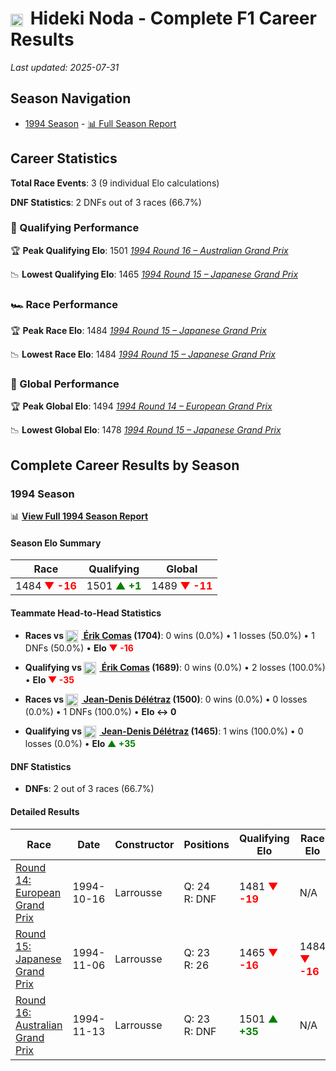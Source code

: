 # <img src="https://upload.wikimedia.org/wikipedia/commons/9/9e/Flag_of_Japan.svg" alt="Japan" width="20" height="auto" style="vertical-align: middle; margin-right: 5px;" onerror="this.outerHTML='🇯🇵'; this.style.marginRight='5px';"/> Hideki Noda - Complete F1 Career Results

*Last updated: 2025-07-31*

## Season Navigation

- [1994 Season](#1994-season) - [📊 Full Season Report](../seasons/1994-season-report)

## Career Statistics

**Total Race Events**: 3 (9 individual Elo calculations)

**DNF Statistics**: 2 DNFs out of 3 races (66.7%)

### 🏁 Qualifying Performance

🏆 **Peak Qualifying Elo**: 1501
   *[1994 Round 16 – Australian Grand Prix](../seasons/1994-season-report#round-16-australian-grand-prix)*

📉 **Lowest Qualifying Elo**: 1465
   *[1994 Round 15 – Japanese Grand Prix](../seasons/1994-season-report#round-15-japanese-grand-prix)*

### 🏎️ Race Performance

🏆 **Peak Race Elo**: 1484
   *[1994 Round 15 – Japanese Grand Prix](../seasons/1994-season-report#round-15-japanese-grand-prix)*

📉 **Lowest Race Elo**: 1484
   *[1994 Round 15 – Japanese Grand Prix](../seasons/1994-season-report#round-15-japanese-grand-prix)*

### 🌟 Global Performance

🏆 **Peak Global Elo**: 1494
   *[1994 Round 14 – European Grand Prix](../seasons/1994-season-report#round-14-european-grand-prix)*

📉 **Lowest Global Elo**: 1478
   *[1994 Round 15 – Japanese Grand Prix](../seasons/1994-season-report#round-15-japanese-grand-prix)*


## Complete Career Results by Season

### 1994 Season

📊 **[View Full 1994 Season Report](../seasons/1994-season-report)**

#### Season Elo Summary

| Race | Qualifying | Global |
|------|------------|--------|
| 1484 **<span style="color: red;">▼ -16</span>** | 1501 **<span style="color: green;">▲ +1</span>** | 1489 **<span style="color: red;">▼ -11</span>** |

#### Teammate Head-to-Head Statistics

- **Races vs [<img src="https://upload.wikimedia.org/wikipedia/commons/c/c3/Flag_of_France.svg" alt="France" width="20" height="auto" style="vertical-align: middle; margin-right: 5px;" onerror="this.outerHTML='🇫🇷'; this.style.marginRight='5px';"/> Érik Comas](rik-comas) (1704)**: 0 wins (0.0%) • 1 losses (50.0%) • 1 DNFs (50.0%) • **Elo **<span style="color: red;">▼ -16</span>****
- **Qualifying vs [<img src="https://upload.wikimedia.org/wikipedia/commons/c/c3/Flag_of_France.svg" alt="France" width="20" height="auto" style="vertical-align: middle; margin-right: 5px;" onerror="this.outerHTML='🇫🇷'; this.style.marginRight='5px';"/> Érik Comas](rik-comas) (1689)**: 0 wins (0.0%) • 2 losses (100.0%) • **Elo **<span style="color: red;">▼ -35</span>****

- **Races vs [<img src="https://upload.wikimedia.org/wikipedia/commons/f/f3/Flag_of_Switzerland.svg" alt="Switzerland" width="20" height="auto" style="vertical-align: middle; margin-right: 5px;" onerror="this.outerHTML='🇨🇭'; this.style.marginRight='5px';"/> Jean-Denis Délétraz](jean-denis-dltraz) (1500)**: 0 wins (0.0%) • 0 losses (0.0%) • 1 DNFs (100.0%) • **Elo ↔ 0**
- **Qualifying vs [<img src="https://upload.wikimedia.org/wikipedia/commons/f/f3/Flag_of_Switzerland.svg" alt="Switzerland" width="20" height="auto" style="vertical-align: middle; margin-right: 5px;" onerror="this.outerHTML='🇨🇭'; this.style.marginRight='5px';"/> Jean-Denis Délétraz](jean-denis-dltraz) (1465)**: 1 wins (100.0%) • 0 losses (0.0%) • **Elo **<span style="color: green;">▲ +35</span>****


#### DNF Statistics

- **DNFs**: 2 out of 3 races (66.7%)

#### Detailed Results

| Race | Date | Constructor | Positions | Qualifying Elo | Race Elo | Global Elo | Teammate |
|------|------|-------------|-----------|----------------|----------|------------|----------|
| [Round 14: European Grand Prix](../seasons/1994-season-report#round-14-european-grand-prix) | 1994-10-16 | Larrousse | Q: 24<br/>R: DNF | 1481 **<span style="color: red;">▼ -19</span>** | N/A | 1494 **<span style="color: red;">▼ -6</span>** | [<img src="https://upload.wikimedia.org/wikipedia/commons/c/c3/Flag_of_France.svg" alt="France" width="20" height="auto" style="vertical-align: middle; margin-right: 5px;" onerror="this.outerHTML='🇫🇷'; this.style.marginRight='5px';"/> Érik Comas](rik-comas)<br/>Q: 23<br/>R: DNF |
| [Round 15: Japanese Grand Prix](../seasons/1994-season-report#round-15-japanese-grand-prix) | 1994-11-06 | Larrousse | Q: 23<br/>R: 26 | 1465 **<span style="color: red;">▼ -16</span>** | 1484 **<span style="color: red;">▼ -16</span>** | 1478 **<span style="color: red;">▼ -16</span>** | [<img src="https://upload.wikimedia.org/wikipedia/commons/c/c3/Flag_of_France.svg" alt="France" width="20" height="auto" style="vertical-align: middle; margin-right: 5px;" onerror="this.outerHTML='🇫🇷'; this.style.marginRight='5px';"/> Érik Comas](rik-comas)<br/>Q: 22<br/>R: 9 |
| [Round 16: Australian Grand Prix](../seasons/1994-season-report#round-16-australian-grand-prix) | 1994-11-13 | Larrousse | Q: 23<br/>R: DNF | 1501 **<span style="color: green;">▲ +35</span>** | N/A | 1489 **<span style="color: green;">▲ +11</span>** | [<img src="https://upload.wikimedia.org/wikipedia/commons/f/f3/Flag_of_Switzerland.svg" alt="Switzerland" width="20" height="auto" style="vertical-align: middle; margin-right: 5px;" onerror="this.outerHTML='🇨🇭'; this.style.marginRight='5px';"/> Jean-Denis Délétraz](jean-denis-dltraz)<br/>Q: 25<br/>R: DNF |

